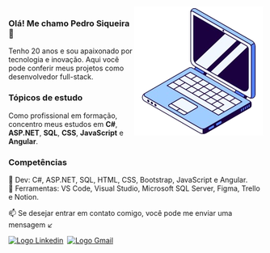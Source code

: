 
<img src="imagem/Imagem_GitHub-removebg-preview.png" alt="" align="right">

### Olá! Me chamo Pedro Siqueira 👋
<p align="left">
  Tenho 20 anos e sou apaixonado por tecnologia e inovação. Aqui você pode conferir meus projetos como desenvolvedor full-stack.
</p>

### Tópicos de estudo
<p align="left">
  Como profissional em formação, concentro meus estudos em <b>C#</b>, <b>ASP.NET</b>, <b>SQL</b>, <b>CSS</b>, <b>JavaScript</b> e <b>Angular</b>.
</p>

### Competências
<p align="left">
  🚀 Dev: C#, ASP.NET, SQL, HTML, CSS, Bootstrap, JavaScript e Angular.<br>
  🔧 Ferramentas: VS Code, Visual Studio, Microsoft SQL Server, Figma, Trello e Notion.<br>
</p>

<p align="left">
  📫 Se desejar entrar em contato comigo, você pode me enviar uma mensagem ↙️
</p>
<div>
  <a href="https://www.linkedin.com/in/pedro-siqueira-pereira-bitarães-a130a9229/" target="_blank"><img src="https://img.shields.io/badge/LinkedIn-0077B5?style=for-the-badge&logo=linkedin&logoColor=white" alt="Logo Linkedin"></a>&nbsp
  <a href="mailto:pedrosiqueirapb@gmail.com" target="_blank"><img src="https://img.shields.io/badge/Gmail-D14836?style=for-the-badge&logo=gmail&logoColor=white" alt="Logo Gmail"></a>
</div>
